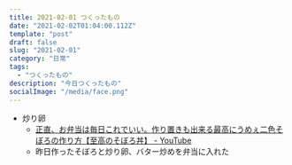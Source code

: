 ```yaml
---
title: 2021-02-01 つくったもの
date: "2021-02-02T01:04:00.112Z"
template: "post"
draft: false
slug: "2021-02-01"
category: "日常"
tags:
  - "つくったもの"
description: "今日つくったもの"
socialImage: "/media/face.png"
---
```


- 炒り卵
  - [正直、お弁当は毎日これでいい。作り置きも出来る最高にうめぇ二色そぼろの作り方【至高のそぼろ丼】 - YouTube](https://www.youtube.com/watch?v=JKleOXjRhJk)
  - 昨日作ったそぼろと炒り卵、バター炒めを弁当に入れた
